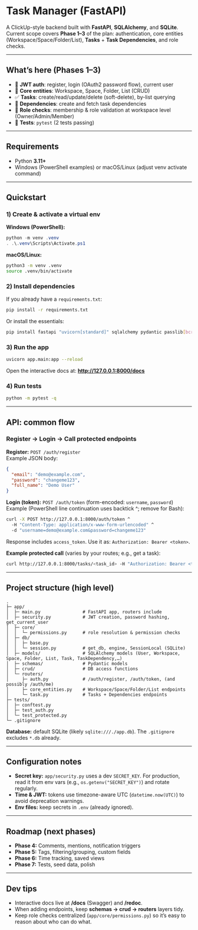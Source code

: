 # Task Manager (FastAPI)

A ClickUp-style backend built with **FastAPI**, **SQLAlchemy**, and **SQLite**.  
Current scope covers **Phase 1–3** of the plan: authentication, core entities (Workspace/Space/Folder/List), **Tasks** + **Task Dependencies**, and role checks.

---

## What’s here (Phases 1–3)

- 🔐 **JWT auth**: register, login (OAuth2 password flow), current user
- 🧱 **Core entities**: Workspace, Space, Folder, List (CRUD)
- ✅ **Tasks**: create/read/update/delete (soft-delete), by-list querying
- 🔗 **Dependencies**: create and fetch task dependencies
- 👤 **Role checks**: membership & role validation at workspace level (Owner/Admin/Member)
- 🧪 **Tests**: `pytest` (2 tests passing)

---

## Requirements

- Python **3.11+**
- Windows (PowerShell examples) or macOS/Linux (adjust venv activate command)

---

## Quickstart

### 1) Create & activate a virtual env

**Windows (PowerShell):**
```powershell
python -m venv .venv
. .\.venv\Scripts\Activate.ps1
```

**macOS/Linux:**
```bash
python3 -m venv .venv
source .venv/bin/activate
```

### 2) Install dependencies

If you already have a `requirements.txt`:
```bash
pip install -r requirements.txt
```

Or install the essentials:
```bash
pip install fastapi "uvicorn[standard]" sqlalchemy pydantic passlib[bcrypt] python-jose pytest httpx
```

### 3) Run the app

```bash
uvicorn app.main:app --reload
```
Open the interactive docs at: **http://127.0.0.1:8000/docs**

### 4) Run tests

```bash
python -m pytest -q
```

---

## API: common flow

### Register → Login → Call protected endpoints

**Register:** `POST /auth/register`  
Example JSON body:
```json
{
  "email": "demo@example.com",
  "password": "changeme123",
  "full_name": "Demo User"
}
```

**Login (token):** `POST /auth/token` (form-encoded: `username`, `password`)  
Example (PowerShell line continuation uses backtick ^; remove for Bash):
```bash
curl -X POST http://127.0.0.1:8000/auth/token ^
  -H "Content-Type: application/x-www-form-urlencoded" ^
  -d "username=demo@example.com&password=changeme123"
```
Response includes `access_token`. Use it as: `Authorization: Bearer <token>`.

**Example protected call** (varies by your routes; e.g., get a task):
```bash
curl http://127.0.0.1:8000/tasks/<task_id> -H "Authorization: Bearer <token>"
```

---

## Project structure (high level)

```
.
├─ app/
│  ├─ main.py                # FastAPI app, routers include
│  ├─ security.py            # JWT creation, password hashing, get_current_user
│  ├─ core/
│  │  └─ permissions.py      # role resolution & permission checks
│  ├─ db/
│  │  ├─ base.py
│  │  └─ session.py          # get_db, engine, SessionLocal (SQLite)
│  ├─ models/                # SQLAlchemy models (User, Workspace, Space, Folder, List, Task, TaskDependency,…)
│  ├─ schemas/               # Pydantic models
│  ├─ crud/                  # DB access functions
│  └─ routers/
│     ├─ auth.py             # /auth/register, /auth/token, (and possibly /auth/me)
│     ├─ core_entities.py    # Workspace/Space/Folder/List endpoints
│     └─ task.py             # Tasks + Dependencies endpoints
├─ tests/
│  ├─ conftest.py
│  ├─ test_auth.py
│  └─ test_protected.py
└─ .gitignore
```

**Database:** default SQLite (likely `sqlite:///./app.db`). The `.gitignore` excludes `*.db` already.

---

## Configuration notes

- **Secret key:** `app/security.py` uses a dev `SECRET_KEY`. For production, read it from env vars (e.g., `os.getenv("SECRET_KEY")`) and rotate regularly.
- **Time & JWT:** tokens use timezone-aware UTC (`datetime.now(UTC)`) to avoid deprecation warnings.
- **Env files:** keep secrets in `.env` (already ignored).

---

## Roadmap (next phases)

- **Phase 4:** Comments, mentions, notification triggers
- **Phase 5:** Tags, filtering/grouping, custom fields
- **Phase 6:** Time tracking, saved views
- **Phase 7:** Tests, seed data, polish

---

## Dev tips

- Interactive docs live at **/docs** (Swagger) and **/redoc**.
- When adding endpoints, keep **schemas → crud → routers** layers tidy.
- Keep role checks centralized (`app/core/permissions.py`) so it’s easy to reason about who can do what.

